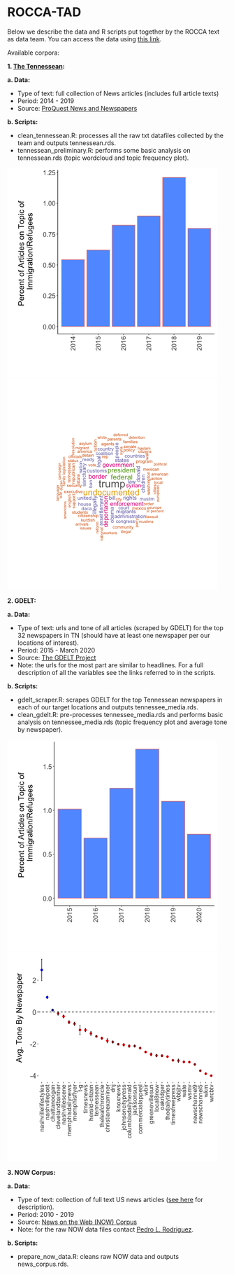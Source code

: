 # ROCCA-TAD

Below we describe the data and R scripts put together by the ROCCA text as data team. You can access the data using [this link](https://www.dropbox.com/sh/jrcvnsmpgdtinul/AAC_Kq6PRhZQaZf4HDPsG52da?dl=0).

Available corpora:

**1. [The Tennessean](https://www.tennessean.com):**

**a. Data:** 
- Type of text: full collection of News articles (includes full article texts)
- Period: 2014 - 2019
- Source: [ProQuest News and Newspapers](https://about.proquest.com/products-services/news-newspapers/)


**b. Scripts:**
- clean_tennessean.R: processes all the raw txt datafiles collected by the team and outputs tennessean.rds.
- tennessean_preliminary.R: performs some basic analysis on tennessean.rds (topic wordcloud and topic frequency plot).

![the_tennessean_freq.png](https://github.com/prodriguezsosa/ROCCA-TAD/blob/master/figures/the_tennessean_freq.png?raw=true)
![the_tennessean_wc.png](https://github.com/prodriguezsosa/ROCCA-TAD/blob/master/figures/the_tennessean_wc.png?raw=true)

**2. GDELT:**

**a. Data:** 
- Type of text: urls and tone of all articles (scraped by GDELT) for the top 32 newspapers in TN (should have at least one newspaper per our locations of interest).
- Period: 2015 - March 2020
- Source: [The GDELT Project](https://www.gdeltproject.org)
- Note: the urls for the most part are similar to headlines. For a full description of all the variables see the links referred to in the scripts.

**b. Scripts:**
- gdelt_scraper.R: scrapes GDELT for the top Tennessean newspapers in each of our target locations and outputs tennessee_media.rds.
- clean_gdelt.R: pre-processes tennessee_media.rds and performs basic analysis on tennessee_media.rds (topic frequency plot and average tone by newspaper).

![gdelt_freq.png](https://github.com/prodriguezsosa/ROCCA-TAD/blob/master/figures/gdelt_freq.png?raw=true)
![gdelt_tone.png](https://github.com/prodriguezsosa/ROCCA-TAD/blob/master/figures/gdelt_tone.png?raw=true)

**3. NOW Corpus:**

**a. Data:** 
- Type of text: collection of full text US news articles ([see here](https://www.english-corpora.org/now/) for description).
- Period: 2010 - 2019
- Source: [News on the Web (NOW) Corpus](https://www.english-corpora.org/now/)
- Note: for the raw NOW data files contact [Pedro L. Rodriguez](pedro.rodriguez@vanderbilt.edu).

**b. Scripts:**
- prepare_now_data.R: cleans raw NOW data and outputs news_corpus.rds.
